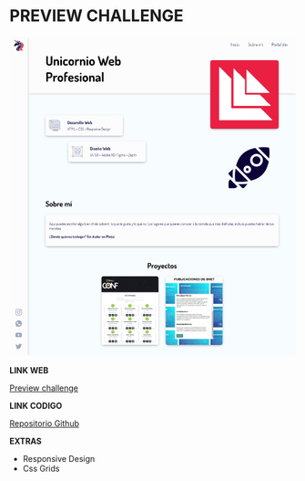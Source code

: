 # PREVIEW CHALLENGE

![capture](./static/capture_proyect_edit.png)

**LINK WEB**

[Preview challenge](https://unicorn-challenge-platzi.now.sh)

**LINK CODIGO**

[Repositorio Github](https://github.com/AlexTexis/platzi-web-unicorn-challenge)

**EXTRAS**
* Responsive Design
* Css Grids
